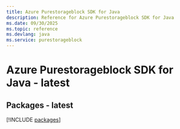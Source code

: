 ```yaml
---
title: Azure Purestorageblock SDK for Java
description: Reference for Azure Purestorageblock SDK for Java
ms.date: 09/30/2025
ms.topic: reference
ms.devlang: java
ms.service: purestorageblock
---
```

# Azure Purestorageblock SDK for Java - latest
## Packages - latest
[!INCLUDE [packages](purestorageblock-index.md)]